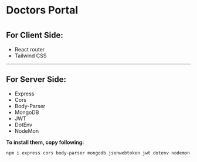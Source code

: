 # Doctors Portal
#

## For Client Side:
* React router
* Tailwind CSS

---

## For Server Side:
* Express
* Cors
* Body-Parser
* MongoDB
* JWT
* DotEnv
* NodeMon

**To install them, copy following:**
```bash
npm i express cors body-parser mongodb jsonwebtoken jwt dotenv nodemon
```
